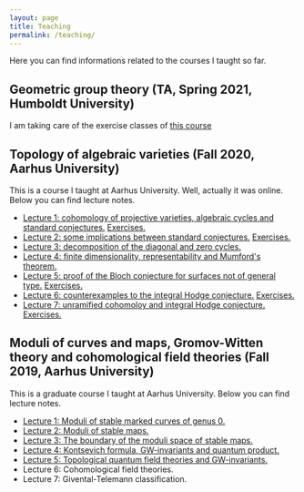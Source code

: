 ```yaml
---
layout: page
title: Teaching
permalink: /teaching/
---
```

Here you can find informations related to the courses I taught so far.
## Geometric group theory (TA, Spring 2021, Humboldt University)

I am taking care of the exercise classes of [this course](https://agnes.hu-berlin.de/lupo/rds;jsessionid=699B1985270B9C4540D4CD852EFA4D77.detritus_reserve?state=verpublish&status=init&vmfile=no&moduleCall=webInfo&publishConfFile=webInfo&publishSubDir=veranstaltung&veranstaltung.veranstid=181414)

## Topology of algebraic varieties (Fall 2020, Aarhus University)

This is a course I taught at Aarhus University. Well, actually it was online.
Below you can find lecture notes.

- [Lecture 1: cohomology of projective varieties, algebraic cycles and standard conjectures.](TopAlgVars/Lecture1.pdf) [Exercises.](TopAlgVars/Exercises1.pdf)
- [Lecture 2: some implications between standard conjectures.](TopAlgVars/Lecture2.pdf) [Exercises.](TopAlgVars/Exercises2.pdf)
- [Lecture 3: decomposition of the diagonal and zero cycles.](TopAlgVars/Lecture3.pdf)
- [Lecture 4: finite dimensionality, representability and Mumford's theorem.](TopAlgVars/Lecture4.pdf)
- [Lecture 5: proof of the Bloch conjecture for surfaces not of general type.](TopAlgVars/Lecture5.pdf) [Exercises.](TopAlgVars/Exercises5.pdf)
- [Lecture 6: counterexamples to the integral Hodge conjecture.](TopAlgVars/Lecture6.pdf) [Exercises.](TopAlgVars/Exercises6.pdf)
- [Lecture 7: unramified cohomoloy and integral Hodge conjecture.](TopAlgVars/Lecture7.pdf) [Exercises.](TopAlgVars/Exercises7.pdf)

## Moduli of curves and maps, Gromov-Witten theory and cohomological field theories (Fall 2019, Aarhus University)

This is a graduate course I taught at Aarhus University. Below you can find lecture notes.

- [Lecture 1: Moduli of stable marked curves of genus 0.](CohFT/Lecture1.pdf)
- [Lecture 2: Moduli of stable maps.](CohFT/Lecture2.pdf)
- [Lecture 3: The boundary of the moduli space of stable maps.](CohFT/Lecture3.pdf)
- [Lecture 4: Kontsevich formula, GW-invariants and quantum product.](CohFT/Lecture4.pdf)
- [Lecture 5: Topological quantum field theories and GW-invariants.](CohFT/Lecture5.pdf)
- Lecture 6: Cohomological field theories.
- Lecture 7: Givental-Telemann classification.
